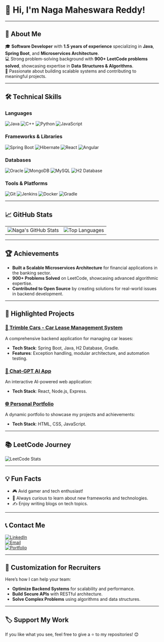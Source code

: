 # 👋 Hi, I'm **Naga Maheswara Reddy**! 

---

## 🚀 **About Me**
🎓 **Software Developer** with **1.5 years of experience** specializing in **Java**, **Spring Boot**, and **Microservices Architecture**.  
💻 Strong problem-solving background with **900+ LeetCode problems solved**, showcasing expertise in **Data Structures & Algorithms**.  
🌟 Passionate about building scalable systems and contributing to meaningful projects.

---

## 🛠️ **Technical Skills**

### **Languages**
![Java](https://img.shields.io/badge/Java-%23FF7800.svg?style=for-the-badge&logo=java&logoColor=white)
![C++](https://img.shields.io/badge/C++-%2300599C.svg?style=for-the-badge&logo=c%2B%2B&logoColor=white)
![Python](https://img.shields.io/badge/Python-%233776AB.svg?style=for-the-badge&logo=python&logoColor=white)
![JavaScript](https://img.shields.io/badge/JavaScript-%23F7DF1E.svg?style=for-the-badge&logo=javascript&logoColor=black)

### **Frameworks & Libraries**
![Spring Boot](https://img.shields.io/badge/Spring%20Boot-%236DB33F.svg?style=for-the-badge&logo=spring-boot&logoColor=white)
![Hibernate](https://img.shields.io/badge/Hibernate-%23007396.svg?style=for-the-badge&logo=hibernate&logoColor=white)
![React](https://img.shields.io/badge/React-%2361DAFB.svg?style=for-the-badge&logo=react&logoColor=black)
![Angular](https://img.shields.io/badge/Angular-%23DD0031.svg?style=for-the-badge&logo=angular&logoColor=white)

### **Databases**
![Oracle](https://img.shields.io/badge/Oracle-%23F80000.svg?style=for-the-badge&logo=oracle&logoColor=white)
![MongoDB](https://img.shields.io/badge/MongoDB-%2347A248.svg?style=for-the-badge&logo=mongodb&logoColor=white)
![MySQL](https://img.shields.io/badge/MySQL-%234479A1.svg?style=for-the-badge&logo=mysql&logoColor=white)
![H2 Database](https://img.shields.io/badge/H2-003545.svg?style=for-the-badge&logo=h2&logoColor=white)

### **Tools & Platforms**
![Git](https://img.shields.io/badge/Git-%23F05032.svg?style=for-the-badge&logo=git&logoColor=white)
![Jenkins](https://img.shields.io/badge/Jenkins-%23D24939.svg?style=for-the-badge&logo=jenkins&logoColor=white)
![Docker](https://img.shields.io/badge/Docker-%232496ED.svg?style=for-the-badge&logo=docker&logoColor=white)
![Gradle](https://img.shields.io/badge/Gradle-%2302303A.svg?style=for-the-badge&logo=gradle&logoColor=white)

---

## 📈 **GitHub Stats**

<table>
<tr>
<td>
<img src="https://github-readme-stats.vercel.app/api?username=nagamaheshreddy&show_icons=true&theme=radical" alt="Naga's GitHub Stats" />
</td>
<td>
<img src="https://github-readme-stats.vercel.app/api/top-langs/?username=nagamaheshreddy&layout=compact&theme=radical" alt="Top Languages" />
</td>
</tr>
</table>

---

## 🏆 **Achievements**
- **Built a Scalable Microservices Architecture** for financial applications in the banking sector.
- **900+ Problems Solved** on LeetCode, showcasing advanced algorithmic expertise.
- **Contributed to Open Source** by creating solutions for real-world issues in backend development.

---

## 🌟 **Highlighted Projects**

### [🚗 Trimble Cars - Car Lease Management System](https://github.com/nagamaheshreddy/trimble-cars-assignment)
A comprehensive backend application for managing car leases:
- **Tech Stack**: Spring Boot, Java, H2 Database, Gradle.
- **Features**: Exception handling, modular architecture, and automation testing.

### [🤖 Chat-GPT AI App](https://github.com/nagamaheshreddy/chat-gpt-app)
An interactive AI-powered web application:
- **Tech Stack**: React, Node.js, Express.

### [🌐 Personal Portfolio](https://nagamaheshreddy.github.io/portfolio)
A dynamic portfolio to showcase my projects and achievements:
- **Tech Stack**: HTML, CSS, JavaScript.

---

## 📚 **LeetCode Journey**
![LeetCode Stats](https://leetcard.jacoblin.cool/NagaMahesh?theme=dark&ext=heatmap)

---

## 💡 **Fun Facts**
- 🎮 Avid gamer and tech enthusiast!
- 🌱 Always curious to learn about new frameworks and technologies.
- ✍️ Enjoy writing blogs on tech topics.

---

## 📞 **Contact Me**
[![LinkedIn](https://img.shields.io/badge/LinkedIn-%230077B5.svg?style=for-the-badge&logo=linkedin&logoColor=white)](https://www.linkedin.com/in/naga-maheswara-reddy/)  
[![Email](https://img.shields.io/badge/Email-%23EA4335.svg?style=for-the-badge&logo=gmail&logoColor=white)](mailto:naga.maheswara.57@gmail.com)  
[![Portfolio](https://img.shields.io/badge/Portfolio-%23161616.svg?style=for-the-badge&logo=github&logoColor=white)](https://nagamaheshreddy.github.io)

---

## 🎨 **Customization for Recruiters**
Here’s how I can help your team:
- **Optimize Backend Systems** for scalability and performance.
- **Build Secure APIs** with RESTful architecture.
- **Solve Complex Problems** using algorithms and data structures.

---

## 🏷️ **Support My Work**
If you like what you see, feel free to give a ⭐ to my repositories! 😊
